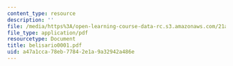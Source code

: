 ```yaml
---
content_type: resource
description: ''
file: /media/https%3A/open-learning-course-data-rc.s3.amazonaws.com/21a-441-the-conquest-of-america-spring-2004/a47a1cca78eb77842e1a9a32942a486e_belisario0001.pdf
file_type: application/pdf
resourcetype: Document
title: belisario0001.pdf
uid: a47a1cca-78eb-7784-2e1a-9a32942a486e
---
```

